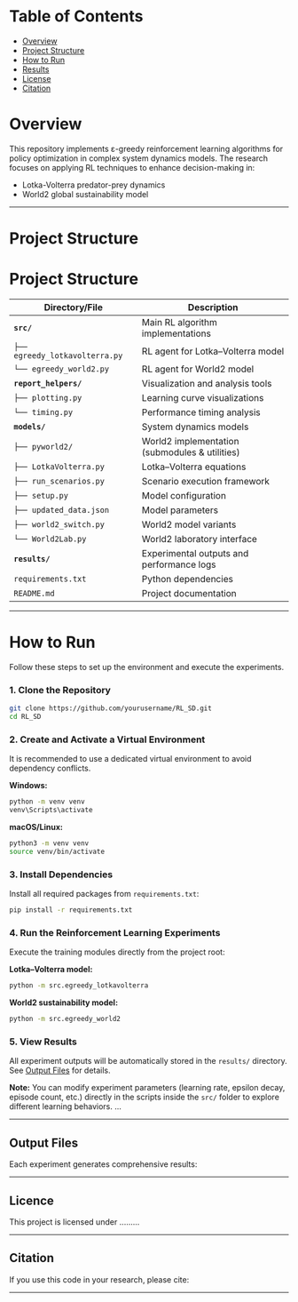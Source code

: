 # **Table of Contents**

- [Overview](#overview)
- [Project Structure](#project-structure)
- [How to Run](#how-to-run)
- [Results](#results)
- [License](#license)
- [Citation](#citation)


# **Overview**

This repository implements ε-greedy reinforcement learning algorithms for policy optimization in complex system dynamics models. The research focuses on applying RL techniques to enhance decision-making in:

- Lotka-Volterra predator-prey dynamics  
- World2 global sustainability model

---

# **Project Structure**
# **Project Structure**

| Directory/File | Description |
|----------------|-------------|
| **`src/`** | Main RL algorithm implementations |
| `├── egreedy_lotkavolterra.py` | RL agent for Lotka–Volterra model |
| `└── egreedy_world2.py` | RL agent for World2 model |
| **`report_helpers/`** | Visualization and analysis tools |
| `├── plotting.py` | Learning curve visualizations |
| `└── timing.py` | Performance timing analysis |
| **`models/`** | System dynamics models |
| `├── pyworld2/` | World2 implementation (submodules & utilities) |
| `├── LotkaVolterra.py` | Lotka–Volterra equations |
| `├── run_scenarios.py` | Scenario execution framework |
| `├── setup.py` | Model configuration |
| `├── updated_data.json` | Model parameters |
| `├── world2_switch.py` | World2 model variants |
| `└── World2Lab.py` | World2 laboratory interface |
| **`results/`** | Experimental outputs and performance logs |
| `requirements.txt` | Python dependencies |
| `README.md` | Project documentation |
---

# **How to Run**

Follow these steps to set up the environment and execute the experiments.

### **1. Clone the Repository**
```bash
git clone https://github.com/yourusername/RL_SD.git
cd RL_SD
```

### **2. Create and Activate a Virtual Environment**
It is recommended to use a dedicated virtual environment to avoid dependency conflicts.

**Windows:**
```bash
python -m venv venv
venv\Scripts\activate
```

**macOS/Linux:**
```bash
python3 -m venv venv
source venv/bin/activate
```

### **3. Install Dependencies**
Install all required packages from `requirements.txt`:
```bash
pip install -r requirements.txt
```

### **4. Run the Reinforcement Learning Experiments**
Execute the training modules directly from the project root:

**Lotka–Volterra model:**
```bash
python -m src.egreedy_lotkavolterra
```

**World2 sustainability model:**
```bash
python -m src.egreedy_world2
```

### **5. View Results**
All experiment outputs will be automatically stored in the `results/` directory. See [Output Files](#output-files) for details.

**Note:** You can modify experiment parameters (learning rate, epsilon decay, episode count, etc.) directly in the scripts inside the `src/` folder to explore different learning behaviors.
...

---

## **Output Files**
Each experiment generates comprehensive results:

---

## **Licence**
This project is licensed under ......... 

---

## **Citation**
If you use this code in your research, please cite:

---
